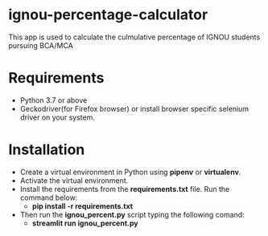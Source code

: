 # ignou-percentage-calculator
 This app is used to calculate the culmulative percentage of IGNOU students pursuing BCA/MCA
 

# Requirements
 - Python 3.7 or above
 - Geckodriver(for Firefox browser) or install browser specific selenium driver on your system.

# Installation
- Create a virtual environment in Python using __pipenv__ or __virtualenv__.
- Activate the virtual environment.
- Install the requirements from the __requirements.txt__ file. Run the command below:
    - __pip install -r requirements.txt__
- Then run the __ignou_percent.py__ script typing the following comand:
    - __streamlit run ignou_percent.py__
